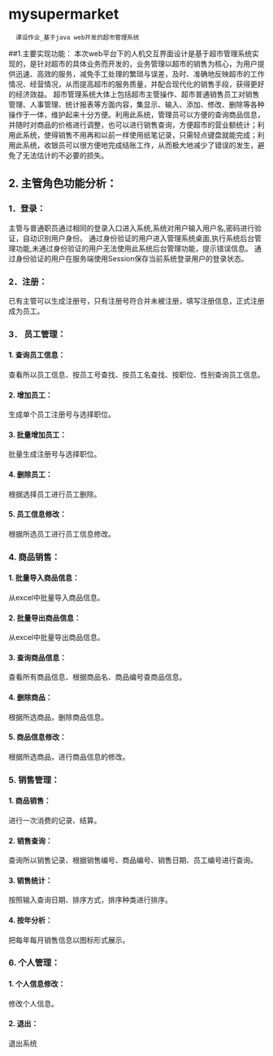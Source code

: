 # mysupermarket
      课设作业_基于java web开发的超市管理系统
##1.主要实现功能：
  本次web平台下的人机交互界面设计是基于超市管理系统实现的，是针对超市的具体业务而开发的，业务管理以超市的销售为核心，为用户提供迅速、高效的服务，减免手工处理的繁琐与误差，及时、准确地反映超市的工作情况、经营情况，从而提高超市的服务质量，并配合现代化的销售手段，获得更好的经济效益。
超市管理系统大体上包括超市主管操作、超市普通销售员工对销售管理、人事管理、统计报表等方面内容，集显示、输入、添加、修改、删除等各种操作于一体，维护起来十分方便。利用此系统，管理员可以方便的查询商品信息，并随时对商品的价格进行调整，也可以进行销售查询，方便超市的营业额统计；利用此系统，使得销售不用再和以前一样使用纸笔记录，只需轻点键盘就能完成；利用此系统，收银员可以很方便地完成结账工作，从而极大地减少了错误的发生，避免了无法估计的不必要的损失。

## 2. 主管角色功能分析：
### 1．登录：  
主管与普通职员通过相同的登录入口进入系统,系统对用户输入用户名,密码进行验证，自动识别用户身份。
通过身份验证的用户进入管理系统桌面,执行系统后台管理功能,未通过身份验证的用户无法使用此系统后台管理功能，提示错误信息。
通过身份验证的用户在服务端使用Session保存当前系统登录用户的登录状态。
### 2．注册：
已有主管可以生成注册号，只有注册号符合并未被注册，填写注册信息，正式注册成为员工。
### 3．  员工管理：
#### 1. 查询员工信息：
查看所以员工信息、按员工号查找、按员工名查找、按职位、性别查询员工信息。
#### 2. 增加员工：
生成单个员工注册号与选择职位。
#### 3. 批量增加员工：
批量生成注册号与选择职位。
#### 4. 删除员工：
根据选择员工进行员工删除。
#### 5. 员工信息修改：
根据所选员工进行员工信息修改。
### 4. 商品销售：
#### 1. 批量导入商品信息：
从excel中批量导入商品信息。
#### 2. 批量导出商品信息：
从excel中批量导出商品信息。
#### 3. 查询商品信息：
查看所有商品信息、根据商品名、商品编号查商品信息。
#### 4. 删除商品：
根据所选商品，删除商品信息。
#### 5. 商品信息修改：
根据所选商品，进行商品信息的修改。
### 5. 销售管理：
#### 1. 商品销售：
进行一次消费的记录、结算。
#### 2. 销售查询：
查询所以销售记录、根据销售编号、商品编号、销售日期、员工编号进行查询。
#### 3. 销售统计：
按照输入查询日期、排序方式，排序种类进行排序。
#### 4. 按年分析：
把每年每月销售信息以图标形式展示。
### 6. 个人管理：
#### 1. 个人信息修改：
修改个人信息。
#### 2. 退出：
退出系统
